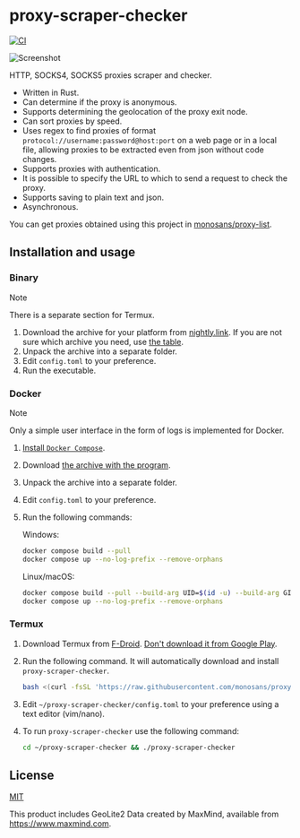 # proxy-scraper-checker

[![CI](https://github.com/monosans/proxy-scraper-checker/actions/workflows/ci.yml/badge.svg)](https://github.com/monosans/proxy-scraper-checker/actions/workflows/ci.yml)

![Screenshot](https://github.com/user-attachments/assets/e895154c-b5d9-4efa-948c-289287cbc20a)

HTTP, SOCKS4, SOCKS5 proxies scraper and checker.

- Written in Rust.
- Can determine if the proxy is anonymous.
- Supports determining the geolocation of the proxy exit node.
- Can sort proxies by speed.
- Uses regex to find proxies of format `protocol://username:password@host:port` on a web page or in a local file, allowing proxies to be extracted even from json without code changes.
- Supports proxies with authentication.
- It is possible to specify the URL to which to send a request to check the proxy.
- Supports saving to plain text and json.
- Asynchronous.

You can get proxies obtained using this project in [monosans/proxy-list](https://github.com/monosans/proxy-list).

## Installation and usage

### Binary

> [!NOTE]
> There is a separate section for Termux.

1. Download the archive for your platform from [nightly.link](https://nightly.link/monosans/proxy-scraper-checker/workflows/ci/main?preview). If you are not sure which archive you need, use [the table](https://doc.rust-lang.org/beta/rustc/platform-support.html).
1. Unpack the archive into a separate folder.
1. Edit `config.toml` to your preference.
1. Run the executable.

### Docker

> [!NOTE]
> Only a simple user interface in the form of logs is implemented for Docker.

1. [Install `Docker Compose`](https://docs.docker.com/compose/install/).
1. Download [the archive with the program](https://github.com/monosans/proxy-scraper-checker/archive/refs/heads/main.zip).
1. Unpack the archive into a separate folder.
1. Edit `config.toml` to your preference.
1. Run the following commands:

   Windows:

   ```bash
   docker compose build --pull
   docker compose up --no-log-prefix --remove-orphans
   ```

   Linux/macOS:

   ```bash
   docker compose build --pull --build-arg UID=$(id -u) --build-arg GID=$(id -g)
   docker compose up --no-log-prefix --remove-orphans
   ```

### Termux

1. Download Termux from [F-Droid](https://f-droid.org/en/packages/com.termux/). [Don't download it from Google Play](https://github.com/termux/termux-app#google-play-store-experimental-branch).
1. Run the following command. It will automatically download and install `proxy-scraper-checker`.

   ```bash
   bash <(curl -fsSL 'https://raw.githubusercontent.com/monosans/proxy-scraper-checker/main/termux.sh')
   ```

1. Edit `~/proxy-scraper-checker/config.toml` to your preference using a text editor (vim/nano).
1. To run `proxy-scraper-checker` use the following command:
   ```bash
   cd ~/proxy-scraper-checker && ./proxy-scraper-checker
   ```

## License

[MIT](LICENSE)

This product includes GeoLite2 Data created by MaxMind, available from <https://www.maxmind.com>.
